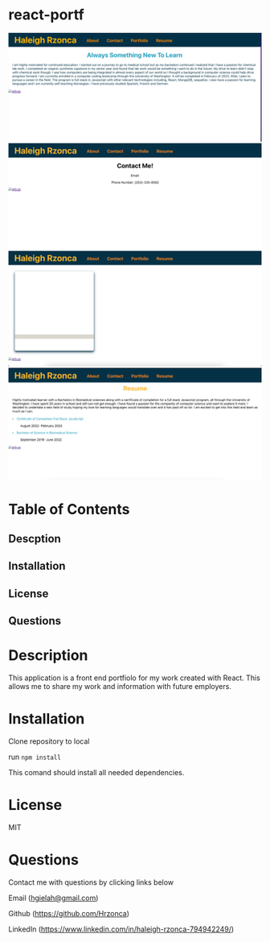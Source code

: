 # react-portf

![main page](./images/main-page.png)
![contact page](./images/Contact-page.png)
![portfolio page](./images/portfolio-page.png)
![resume page](./images/resume-page.png)

# Table of Contents
## Descption
## Installation
## License
## Questions

# Description
This application is a front end portfiolo for my work created with React. This allows me to share my work and information with future employers. 

# Installation 
Clone repository to local 

run ``` npm install ```

This comand should install all needed dependencies.

# License 
MIT

# Questions 
Contact me with questions by clicking links below

Email (hgielah@gmail.com) 

Github (https://github.com/Hrzonca)

LinkedIn (https://www.linkedin.com/in/haleigh-rzonca-794942249/)